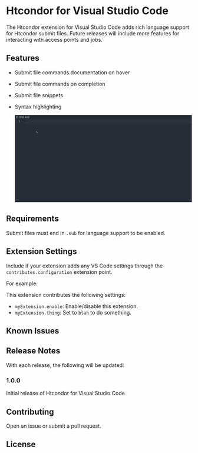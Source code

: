 # Htcondor for Visual Studio Code

The Htcondor extension for Visual Studio Code adds rich language support for Htcondor submit files. Future releases will include more features for interacting with access points and jobs.

## Features

- Submit file commands documentation on hover
- Submit file commands on completion
- Submit file snippets
- Syntax highlighting

  ![Demo](images/demo.gif)

## Requirements

Submit files must end in `.sub` for language support to be enabled.

## Extension Settings

Include if your extension adds any VS Code settings through the `contributes.configuration` extension point.

For example:

This extension contributes the following settings:

* `myExtension.enable`: Enable/disable this extension.
* `myExtension.thing`: Set to `blah` to do something.

## Known Issues

## Release Notes

With each release, the following will be updated:

### 1.0.0

Initial release of Htcondor for Visual Studio Code


## Contributing

Open an issue or submit a pull request.

## License
